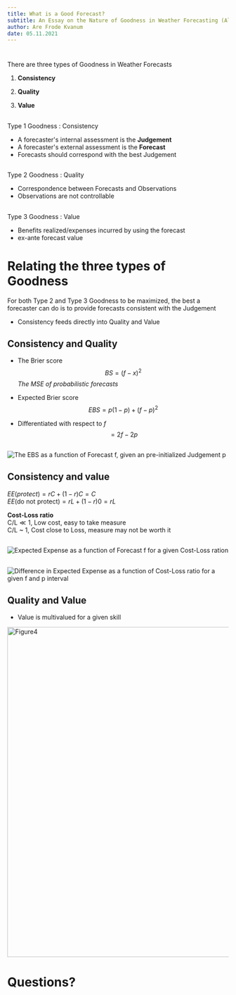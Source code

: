 ```yaml
---
title: What is a Good Forecast?
subtitle: An Essay on the Nature of Goodness in Weather Forecasting (Allan H. Murphy)
author: Are Frode Kvanum
date: 05.11.2021
---
```


#

There are three types of Goodness in Weather Forecasts

1. **Consistency**

2. **Quality**

3. **Value**

##

Type 1 Goodness
: Consistency

- A forecaster's internal assessment is the **Judgement**
- A forecaster's external assessment is the **Forecast**
- Forecasts should correspond with the best Judgement

##

Type 2 Goodness
: Quality

- Correspondence between Forecasts and Observations
- Observations are not controllable

##

Type 3 Goodness
: Value

- Benefits realized/expenses incurred by using the forecast
- ex-ante forecast value

# Relating the three types of Goodness

For both Type 2 and Type 3 Goodness to be maximized, the best a forecaster can do is to provide forecasts consistent with the Judgement

- Consistency feeds directly into Quality and Value

## Consistency and Quality

- The Brier score
$$ BS = (f - x)^2 $$
*The MSE of probabilistic forecasts*

- Expected Brier score
$$ EBS = p(1 - p) + (f - p)^2 $$

- Differentiated with respect to $f$
$$= 2f - 2p$$

##

![The EBS as a function of Forecast f, given an pre-initialized Judgement p](Figure1.png)

## Consistency and value

$EE(protect) = rC + (1 - r)C = C$  
$EE(\text{do not protect}) = rL + (1 - r)0 = rL$

**Cost-Loss ratio**  
$\text{C/L} \ll 1$, Low cost, easy to take measure  
C/L ~ 1, Cost close to Loss, measure may not be worth it

##

![Expected Expense as a function of Forecast f for a given Cost-Loss ration](Figure2.png)

##

![Difference in Expected Expense as a function of Cost-Loss ratio for a given f and p interval](Figure3.png)

## Quality and Value

- Value is multivalued for a given skill

<img src="Figure4.png" alt="Figure4" width="750"/>

# Questions?